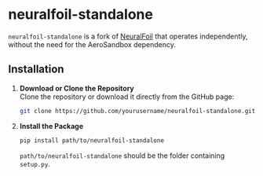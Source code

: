 
# neuralfoil-standalone

`neuralfoil-standalone` is a fork of [NeuralFoil](https://github.com/peterdsharpe/NeuralFoil) that operates independently, without the need for the AeroSandbox dependency.

## Installation

1. **Download or Clone the Repository**  
   Clone the repository or download it directly from the GitHub page:
   ```bash
   git clone https://github.com/yourusername/neuralfoil-standalone.git
   ```

2. **Install the Package**  
   ```bash
   pip install path/to/neuralfoil-standalone
   ```
   `path/to/neuralfoil-standalone` should be the folder containing `setup.py`.
